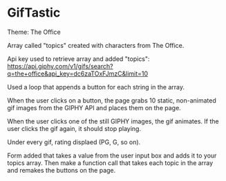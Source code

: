 # GifTastic
Theme: The Office

Array called "topics" created with characters from The Office.

Api key used to retrieve array and added "topics": 
https://api.giphy.com/v1/gifs/search?q=the+office&api_key=dc6zaTOxFJmzC&limit=10 

Used a loop that appends a button for each string in the array.

When the user clicks on a button, the page grabs 10 static, non-animated gif images from the GIPHY API and places them on the page.


When the user clicks one of the still GIPHY images, the gif animates. If the user clicks the gif again, it should stop playing.


Under every gif, rating displaed (PG, G, so on).

Form added that takes a value from the user input box and adds it to your topics array. Then make a function call that takes each topic in the array and remakes the buttons on the page.

